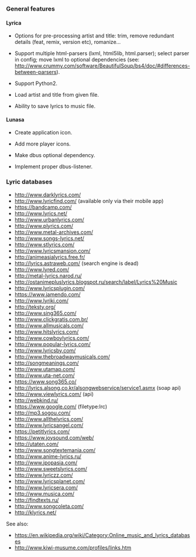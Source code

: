 ### General features

#### Lyrica

* Options for pre-processing artist and title: trim, remove redundant details (feat, remix, version etc), romanize...

* Support multiple html-parsers (lxml, html5lib, html.parser); select parser in config; move lxml to optional dependencies
(see: http://www.crummy.com/software/BeautifulSoup/bs4/doc/#differences-between-parsers).

* Support Python2.

* Load artist and title from given file.

* Ability to save lyrics to music file.

#### Lunasa

* Create application icon.

* Add more player icons.

* Make dbus optional dependency.

* Implement proper dbus-listener.


### Lyric databases

* http://www.darklyrics.com/
* http://www.lyricfind.com/ (available only via their mobile app)
* https://bandcamp.com/
* http://www.lyrics.net/
* http://www.urbanlyrics.com/
* http://www.plyrics.com/
* http://www.metal-archives.com/
* http://www.songs-lyrics.net/
* http://www.stlyrics.com/
* http://www.lyricsmansion.com/
* http://animeasialyrics.free.fr/
* http://lyrics.astraweb.com/ (search engine is dead)
* http://www.lyred.com/
* http://metal-lyrics.narod.ru/
* http://ostanimepluslyrics.blogspot.ru/search/label/Lyrics%20Music
* http://www.lyricsplugin.com/
* https://www.jamendo.com/
* http://www.lyriki.com/
* http://teksty.org/
* http://www.sing365.com/
* http://www.clickgratis.com.br/
* http://www.allmusicals.com/
* http://www.hitslyrics.com/
* http://www.cowboylyrics.com/
* http://www.popular-lyrics.com/
* http://www.lyricsby.com/
* http://www.thebroadwaymusicals.com/
* http://songmeanings.com/
* http://www.utamap.com/
* http://www.uta-net.com/
* https://www.song365.co/
* http://lyrics.alsong.co.kr/alsongwebservice/service1.asmx (soap api)
* http://www.viewlyrics.com/ (api)
* http://webkind.ru/
* https://www.google.com/ (filetype:lrc)
* http://mp3.sogou.com/
* http://www.allthelyrics.com/
* http://www.lyricsangel.com/
* https://petitlyrics.com/
* https://www.joysound.com/web/
* http://utaten.com/
* http://www.songtextemania.com/
* http://www.anime-lyrics.ru/
* http://www.jpopasia.com/
* http://www.sweetslyrics.com/
* http://www.lyriczz.com/
* http://www.lyricsplanet.com/
* http://www.lyricsera.com/
* http://www.musica.com/
* http://findtexts.ru/
* http://www.songcoleta.com/
* http://klyrics.net/

See also:

* https://en.wikipedia.org/wiki/Category:Online_music_and_lyrics_databases
* http://www.kiwi-musume.com/profiles/links.htm